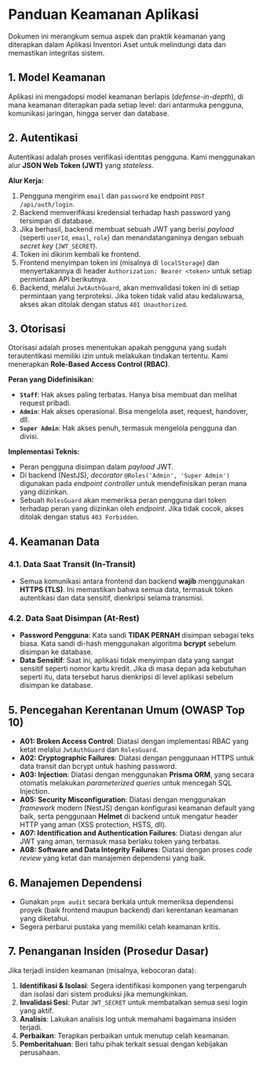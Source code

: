 # Panduan Keamanan Aplikasi

Dokumen ini merangkum semua aspek dan praktik keamanan yang diterapkan dalam Aplikasi Inventori Aset untuk melindungi data dan memastikan integritas sistem.

## 1. Model Keamanan

Aplikasi ini mengadopsi model keamanan berlapis (_defense-in-depth_), di mana keamanan diterapkan pada setiap level: dari antarmuka pengguna, komunikasi jaringan, hingga server dan database.

## 2. Autentikasi

Autentikasi adalah proses verifikasi identitas pengguna. Kami menggunakan alur **JSON Web Token (JWT)** yang _stateless_.

**Alur Kerja:**
1.  Pengguna mengirim `email` dan `password` ke endpoint `POST /api/auth/login`.
2.  Backend memverifikasi kredensial terhadap hash password yang tersimpan di database.
3.  Jika berhasil, backend membuat sebuah JWT yang berisi _payload_ (seperti `userId`, `email`, `role`) dan menandatanganinya dengan sebuah _secret key_ (`JWT_SECRET`).
4.  Token ini dikirim kembali ke frontend.
5.  Frontend menyimpan token ini (misalnya di `localStorage`) dan menyertakannya di header `Authorization: Bearer <token>` untuk setiap permintaan API berikutnya.
6.  Backend, melalui `JwtAuthGuard`, akan memvalidasi token ini di setiap permintaan yang terproteksi. Jika token tidak valid atau kedaluwarsa, akses akan ditolak dengan status `401 Unauthorized`.

## 3. Otorisasi

Otorisasi adalah proses menentukan apakah pengguna yang sudah terautentikasi memiliki izin untuk melakukan tindakan tertentu. Kami menerapkan **Role-Based Access Control (RBAC)**.

**Peran yang Didefinisikan:**
-   **`Staff`**: Hak akses paling terbatas. Hanya bisa membuat dan melihat request pribadi.
-   **`Admin`**: Hak akses operasional. Bisa mengelola aset, request, handover, dll.
-   **`Super Admin`**: Hak akses penuh, termasuk mengelola pengguna dan divisi.

**Implementasi Teknis:**
-   Peran pengguna disimpan dalam _payload_ JWT.
-   Di backend (NestJS), _decorator_ `@Roles('Admin', 'Super Admin')` digunakan pada _endpoint controller_ untuk mendefinisikan peran mana yang diizinkan.
-   Sebuah `RolesGuard` akan memeriksa peran pengguna dari token terhadap peran yang diizinkan oleh _endpoint_. Jika tidak cocok, akses ditolak dengan status `403 Forbidden`.

## 4. Keamanan Data

### 4.1. Data Saat Transit (In-Transit)
-   Semua komunikasi antara frontend dan backend **wajib** menggunakan **HTTPS (TLS)**. Ini memastikan bahwa semua data, termasuk token autentikasi dan data sensitif, dienkripsi selama transmisi.

### 4.2. Data Saat Disimpan (At-Rest)
-   **Password Pengguna**: Kata sandi **TIDAK PERNAH** disimpan sebagai teks biasa. Kata sandi di-hash menggunakan algoritma **bcrypt** sebelum disimpan ke database.
-   **Data Sensitif**: Saat ini, aplikasi tidak menyimpan data yang sangat sensitif seperti nomor kartu kredit. Jika di masa depan ada kebutuhan seperti itu, data tersebut harus dienkripsi di level aplikasi sebelum disimpan ke database.

## 5. Pencegahan Kerentanan Umum (OWASP Top 10)

-   **A01: Broken Access Control**: Diatasi dengan implementasi RBAC yang ketat melalui `JwtAuthGuard` dan `RolesGuard`.
-   **A02: Cryptographic Failures**: Diatasi dengan penggunaan HTTPS untuk data transit dan bcrypt untuk hashing password.
-   **A03: Injection**: Diatasi dengan menggunakan **Prisma ORM**, yang secara otomatis melakukan _parameterized queries_ untuk mencegah SQL Injection.
-   **A05: Security Misconfiguration**: Diatasi dengan menggunakan _framework_ modern (NestJS) dengan konfigurasi keamanan default yang baik, serta penggunaan **Helmet** di backend untuk mengatur header HTTP yang aman (XSS protection, HSTS, dll).
-   **A07: Identification and Authentication Failures**: Diatasi dengan alur JWT yang aman, termasuk masa berlaku token yang terbatas.
-   **A08: Software and Data Integrity Failures**: Diatasi dengan proses _code review_ yang ketat dan manajemen dependensi yang baik.

## 6. Manajemen Dependensi

-   Gunakan `pnpm audit` secara berkala untuk memeriksa dependensi proyek (baik frontend maupun backend) dari kerentanan keamanan yang diketahui.
-   Segera perbarui pustaka yang memiliki celah keamanan kritis.

## 7. Penanganan Insiden (Prosedur Dasar)

Jika terjadi insiden keamanan (misalnya, kebocoran data):
1.  **Identifikasi & Isolasi**: Segera identifikasi komponen yang terpengaruh dan isolasi dari sistem produksi jika memungkinkan.
2.  **Invalidasi Sesi**: Putar `JWT_SECRET` untuk membatalkan semua sesi login yang aktif.
3.  **Analisis**: Lakukan analisis log untuk memahami bagaimana insiden terjadi.
4.  **Perbaikan**: Terapkan perbaikan untuk menutup celah keamanan.
5.  **Pemberitahuan**: Beri tahu pihak terkait sesuai dengan kebijakan perusahaan.
